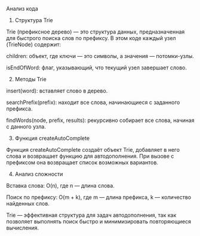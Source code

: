 Анализ кода

1. Структура Trie

Trie (префиксное дерево) — это структура данных, предназначенная для быстрого поиска слов по префиксу. В этом коде каждый узел (TrieNode) содержит:

children: объект, где ключи — это символы, а значения — потомки-узлы.

isEndOfWord: флаг, указывающий, что текущий узел завершает слово.

2. Методы Trie

insert(word): вставляет слово в дерево.

searchPrefix(prefix): находит все слова, начинающиеся с заданного префикса.

findWords(node, prefix, results): рекурсивно собирает все слова, начиная с данного узла.

3. Функция createAutoComplete

Функция createAutoComplete создаёт объект Trie, добавляет в него слова и возвращает функцию для автодополнения. При вызове с префиксом она возвращает список возможных вариантов.

4. Анализ сложности

Вставка слова: O(n), где n — длина слова.

Поиск по префиксу: O(m + k), где m — длина префикса, k — количество найденных слов.

Trie — эффективная структура для задач автодополнения, так как позволяет выполнять поиск быстро и минимизировать повторяющиеся вычисления.